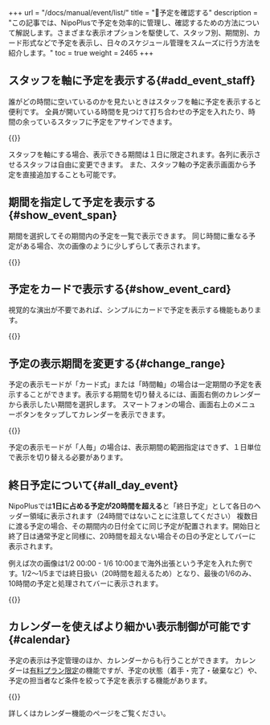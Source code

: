 +++
url = "/docs/manual/event/list/"
title = "👀予定を確認する"
description = "この記事では、NipoPlusで予定を効率的に管理し、確認するための方法について解説します。さまざまな表示オプションを駆使して、スタッフ別、期間別、カード形式などで予定を表示し、日々のスケジュール管理をスムーズに行う方法を紹介します。"
toc = true
weight = 2465
+++

## スタッフを軸に予定を表示する{#add_event_staff}

誰がどの時間に空いているのかを見たいときはスタッフを軸に予定を表示すると便利です。
全員が開いている時間を見つけて打ち合わせの予定を入れたり、時間の余っているスタッフに予定をアサインできます。

{{<icatch filename="img/view-event-staff" msg="人毎モードではスタッフごとに予定を並べて俯瞰できるので、打ち合わせの空き時間を見つけたり便利に使えます">}}

スタッフを軸にする場合、表示できる期間は１日に限定されます。各列に表示させるスタッフは自由に変更できます。
また、スタッフ軸の予定表示画面から予定を直接追加することも可能です。

## 期間を指定して予定を表示する{#show_event_span}

期間を選択してその期間内の予定を一覧で表示できます。
同じ時間に重なる予定がある場合、次の画像のように少しずらして表示されます。

{{<icatch filename="img/view-event-range" msg="このモードは全スタッフの予定がまとめて表示されます">}}

## 予定をカードで表示する{#show_event_card}

視覚的な演出が不要であれば、シンプルにカードで予定を表示する機能もあります。

{{<icatch filename="img/view-event-card" msg="1件の予定を1枚のカードとして表現します">}}

## 予定の表示期間を変更する{#change_range}

予定の表示モードが「カード式」または「時間軸」の場合は一定期間の予定を表示することができます。表示する期間を切り替えるには、画面右側のカレンダーから表示したい期間を選択します。
スマートフォンの場合、画面右上のメニューボタンをタップしてカレンダーを表示できます。

{{<icatch filename="img/switch-show-span" msg="予定の表示期間を変更する">}}

予定の表示モードが「人毎」の場合は、表示期間の範囲指定はできず、１日単位で表示を切り替える必要があります。

## 終日予定について{#all_day_event}

NipoPlusでは**1日に占める予定が20時間を超える**と「終日予定」として各日のヘッダー領域に表示されます（24時間ではないことに注意してください）
複数日に渡る予定の場合、その期間内の日付全てに同じ予定が配置されます。開始日と終了日は通常予定と同様に、20時間を超えない場合その日の予定としてバーに表示されます。

例えば次の画像は1/2 00:00 - 1/6 10:00まで海外出張という予定を入れた例です。1/2〜1/5までは終日扱い（20時間を超えるため）となり、最後の1/6のみ、10時間の予定と処理されてバーに表示されます。

{{<icatch filename="img/long-event" msg="数日にまたがる長いイベントはヘッダーに表示されます" alice="here">}}

## カレンダーを使えばより細かい表示制御が可能です{#calendar}

予定の表示は予定管理のほか、カレンダーからも行うことができます。
カレンダーは[有料プラン限定](/docs/price/_about/#fee)の機能ですが、予定の状態（着手・完了・破棄など）や、予定の担当者など条件を絞って予定を表示する機能があります。

{{<icatch filename="img/task-calendar-filter" msg="担当者や予定の状況で絞り込みが可能。">}}

詳しくはカレンダー機能のページをご覧ください。
